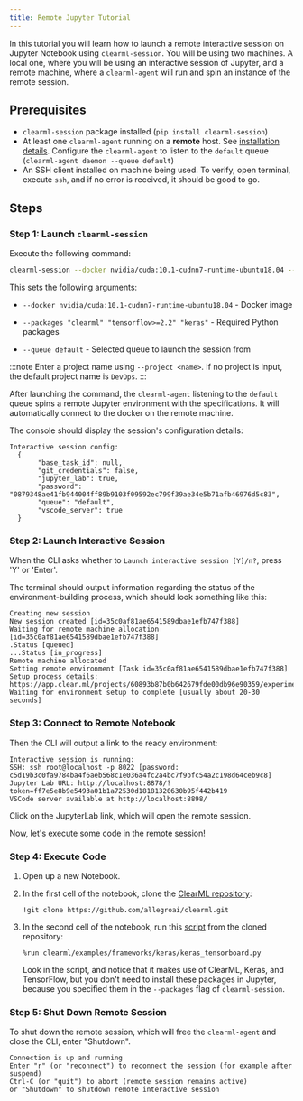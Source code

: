 ```yaml
---
title: Remote Jupyter Tutorial
---
```


In this tutorial you will learn how to launch a remote interactive session on Jupyter Notebook using `clearml-session`.
You will be using two machines. A local one, where you will be using an interactive session of Jupyter, and a remote machine, 
where a `clearml-agent` will run and spin an instance of the remote session. 

## Prerequisites

* `clearml-session` package installed (`pip install clearml-session`)
* At least one `clearml-agent` running on a **remote** host. See [installation details](../../clearml_agent/clearml_agent_setup.md#installation).
  Configure the `clearml-agent` to listen to the `default` queue (`clearml-agent daemon --queue default`)
* An SSH client installed on machine being used. To verify, open terminal, execute `ssh`, and if no error is received,
    it should be good to go.
  

## Steps

### Step 1: Launch `clearml-session`

Execute the following command:

```bash
clearml-session --docker nvidia/cuda:10.1-cudnn7-runtime-ubuntu18.04 --packages "clearml" "tensorflow>=2.2" "keras" --queue default
```

This sets the following arguments:

* `--docker nvidia/cuda:10.1-cudnn7-runtime-ubuntu18.04` - Docker image
    
* `--packages "clearml" "tensorflow>=2.2" "keras"` - Required Python packages
      
* `--queue default` - Selected queue to launch the session from 

:::note
Enter a project name using `--project <name>`. If no project is input, the default project 
name is `DevOps`.
:::
   
After launching the command, the `clearml-agent` listening to the `default` queue spins a remote Jupyter environment with 
the specifications. It will automatically connect to the docker on the remote machine. 
   
The console should display the session's configuration details:
    
```console
Interactive session config:
  {
       "base_task_id": null,
       "git_credentials": false,
       "jupyter_lab": true,
       "password": "0879348ae41fb944004ff89b9103f09592ec799f39ae34e5b71afb46976d5c83",
       "queue": "default",
       "vscode_server": true
  }
```

### Step 2: Launch Interactive Session 

When the CLI asks whether to `Launch interactive session [Y]/n?`, press 'Y' or 'Enter'.  

The terminal should output information regarding the status of the environment-building process, which should look 
something like this:
   
```console 
Creating new session
New session created [id=35c0af81ae6541589dbae1efb747f388]
Waiting for remote machine allocation [id=35c0af81ae6541589dbae1efb747f388]
.Status [queued]
...Status [in_progress]
Remote machine allocated
Setting remote environment [Task id=35c0af81ae6541589dbae1efb747f388]
Setup process details: https://app.clear.ml/projects/60893b87b0b642679fde00db96e90359/experiments/35c0af81ae6541589dbae1efb747f388/output/log
Waiting for environment setup to complete [usually about 20-30 seconds]
```

### Step 3: Connect to Remote Notebook

Then the CLI will output a link to the ready environment:

```console
Interactive session is running:
SSH: ssh root@localhost -p 8022 [password: c5d19b3c0fa9784ba4f6aeb568c1e036a4fc2a4bc7f9bfc54a2c198d64ceb9c8]
Jupyter Lab URL: http://localhost:8878/?token=ff7e5e8b9e5493a01b1a72530d18181320630b95f442b419
VSCode server available at http://localhost:8898/
```

Click on the JupyterLab link, which will open the remote session.
   
Now, let's execute some code in the remote session!

### Step 4: Execute Code

1. Open up a new Notebook.

1. In the first cell of the notebook, clone the [ClearML repository](https://github.com/allegroai/clearml): 

   ```
   !git clone https://github.com/allegroai/clearml.git
   ```
   
1. In the second cell of the notebook, run this [script](https://github.com/allegroai/clearml/blob/master/examples/frameworks/keras/keras_tensorboard.py) 
   from the cloned repository:
   
   ```
   %run clearml/examples/frameworks/keras/keras_tensorboard.py
   ```
   Look in the script, and notice that it makes use of ClearML, Keras, and TensorFlow, but you don't need to install these 
   packages in Jupyter, because you specified them in the `--packages` flag of `clearml-session`. 
   
### Step 5: Shut Down Remote Session

To shut down the remote session, which will free the `clearml-agent` and close the CLI, enter "Shutdown".
   
```console
Connection is up and running
Enter "r" (or "reconnect") to reconnect the session (for example after suspend)
Ctrl-C (or "quit") to abort (remote session remains active)
or "Shutdown" to shutdown remote interactive session
```
